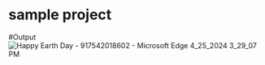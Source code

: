 # sample project

#Output 
![Happy Earth Day - 917542018602 - Microsoft​ Edge 4_25_2024 3_29_07 PM](https://github.com/aashikaraj/Earthday/assets/126551058/f9f941cd-a67d-46ea-aa47-34cd4263ed22)

